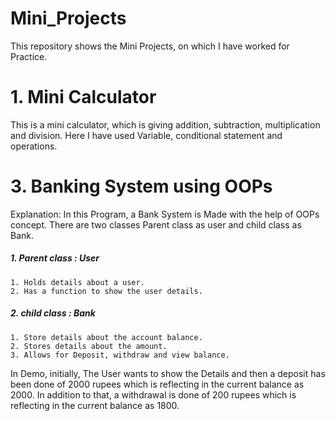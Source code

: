 # Mini_Projects
This repository shows the Mini Projects, on which I have worked for Practice. 

# 1. Mini Calculator
This is a mini calculator, which is giving addition, subtraction, multiplication and division. Here I have used Variable, conditional statement and operations.

# 3. Banking System using OOPs
Explanation: In this Program, a Bank System is Made with the help of OOPs concept. There are two classes Parent class as user and child class as Bank.
##### 1. Parent class : User
    1. Holds details about a user.
    2. Has a function to show the user details. 
##### 2. child class : Bank
    1. Store details about the account balance.
    2. Stores details about the amount.
    3. Allows for Deposit, withdraw and view balance.
In Demo, initially, The User wants to show the Details and then a deposit has been done of 2000 rupees which is reflecting in the current balance as 2000. In addition to that, a withdrawal is done of 200 rupees which is reflecting in the current balance as 1800.
